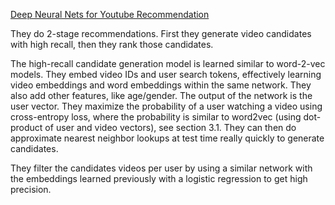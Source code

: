 
[Deep Neural Nets for Youtube Recommendation](https://static.googleusercontent.com/media/research.google.com/en//pubs/archive/45530.pdf)

They do 2-stage recommendations. First they generate video candidates with high recall, then they rank those candidates.

The high-recall candidate generation model is learned similar to word-2-vec models. They embed video IDs and user search tokens, effectively learning video embeddings and word embeddings within the same network. They also add other features, like age/gender. The output of the network is the user vector. They maximize the probability of a user watching a video using cross-entropy loss, where the probability is similar to word2vec (using dot-product of user and video vectors), see section 3.1. They can then do approximate nearest neighbor lookups at test time really quickly to generate candidates.

They filter the candidates videos per user by using a similar network with the embeddings learned previously with a logistic regression to get high precision.

